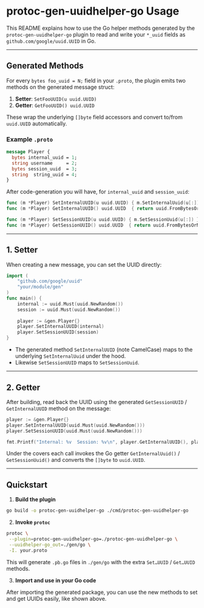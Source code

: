 # protoc-gen-uuidhelper-go Usage

This README explains how to use the Go helper methods generated by the `protoc-gen-uuidhelper-go` plugin to read and write your `*_uuid` fields as `github.com/google/uuid.UUID` in Go.

---

## Generated Methods

For every `bytes foo_uuid = N;` field in your `.proto`, the plugin emits two methods on the generated message struct:

1. **Setter**: `SetFooUUID(u uuid.UUID)`
2. **Getter**: `GetFooUUID() uuid.UUID`

These wrap the underlying `[]byte` field accessors and convert to/from `uuid.UUID` automatically.

### Example `.proto`

```proto
message Player {
  bytes internal_uuid = 1;
  string username     = 2;
  bytes session_uuid  = 3;
  string  string_uuid = 4;
}
````

After code-generation you will have, for `internal_uuid` and `session_uuid`:

```go
func (m *Player) SetInternalUUID(u uuid.UUID) { m.SetInternalUuid(u[:]) }
func (m *Player) GetInternalUUID() uuid.UUID  { return uuid.FromBytesOrNil(m.GetInternalUuid()) }

func (m *Player) SetSessionUUID(u uuid.UUID) { m.SetSessionUuid(u[:]) }
func (m *Player) GetSessionUUID() uuid.UUID  { return uuid.FromBytesOrNil(m.GetSessionUuid()) }
```

---

## 1. Setter

When creating a new message, you can set the UUID directly:

```go
import (
    "github.com/google/uuid"
    "your/module/gen"
)
func main() {
    internal := uuid.Must(uuid.NewRandom())
    session := uuid.Must(uuid.NewRandom())
    
    player := &gen.Player{}
    player.SetInternalUUID(internal)
    player.SetSessionUUID(session)
}
```

* The generated method `SetInternalUUID` (note CamelCase) maps to the underlying `SetInternalUuid` under the hood.
* Likewise `SetSessionUUID` maps to `SetSessionUuid`.

---

## 2. Getter

After building, read back the UUID using the generated `GetSessionUUID` / `GetInternalUUID` method on the message:

```go
player := &gen.Player{}
player.SetInternalUUID(uuid.Must(uuid.NewRandom()))
player.SetSessionUUID(uuid.Must(uuid.NewRandom()))

fmt.Printf("Internal: %v  Session: %v\n", player.GetInternalUUID(), player.GetSessionUUID())
```

Under the covers each call invokes the Go getter `GetInternalUuid()` / `GetSessionUuid()` and converts the `[]byte` to `uuid.UUID`.

---

## Quickstart

1. **Build the plugin**

```bash
go build -o protoc-gen-uuidhelper-go ./cmd/protoc-gen-uuidhelper-go
```

2. **Invoke `protoc`**

```bash
protoc \
 --plugin=protoc-gen-uuidhelper-go=./protoc-gen-uuidhelper-go \
 --uuidhelper-go_out=./gen/go \
 -I. your.proto
```

This will generate `.pb.go` files in `./gen/go` with the extra `Set…UUID` / `Get…UUID` methods.

3. **Import and use in your Go code**

After importing the generated package, you can use the new methods to set and get UUIDs easily, like shown above.
